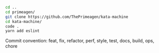 ```bash
cd ..
cd primeagen/
git clone https://github.com/ThePrimeagen/kata-machine
cd kata-machine/
code .
yarn add eslint
```

Commit convention: feat, fix, refactor, perf, style, test, docs, build, ops, chore
